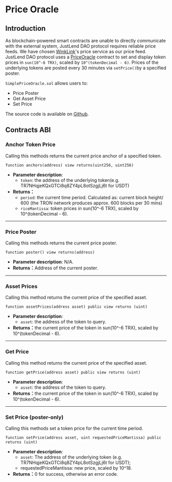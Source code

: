 # Price Oracle

## Introduction <a href="#introduction" id="introduction"></a>

As blockchain-powered smart contracts are unable to directly communicate with the external system, JustLend DAO protocol requires reliable price feeds. We have chosen [WinkLink](https://winklink.org/#/home?lang=en-US)'s price service as our price feed. JustLend DAO protocol uses a [PriceOracle](https://tronscan.org/#/contract/TD8bq1aFY8yc9nsD2rfqqJGDtkh7aPpEpr/code) contract to set and display token prices in `sun(10^-6 TRX)`, scaled by `10^(tokenDecimal - 6)`. Prices of the underlying tokens are posted every 30 minutes via `setPrice()`by a specified poster.

`SimplePriceOracle.sol` allows users to:

* Price Poster
* Get Asset Price
* Set Price

The source code is available on [Github](https://github.com/justlend/justlend-protocol/blob/main/contracts/SimplePriceOracle.sol).



## Contracts ABI <a href="#solidity-api" id="solidity-api"></a>

### Anchor Token Price <a href="#anchors" id="anchors"></a>

Calling this methods returns the current price anchor of a specified token.

```solidity
function anchors(address) view returns(uint256, uint256)
```

* **Parameter description**:
  * `token`: the address of the underlying token(e.g. TR7NHqjeKQxGTCi8q8ZY4pL8otSzgjLj6t for USDT)
* **Returns：**
  * `period`: the current time period. Calculated as: current block height/ 600 (the TRON network produces approx. 600 blocks per 30 mins)
  * `riceMantissa`: token prices in sun(10^-6 TRX), scaled by 10^(tokenDecimal - 6).

***

### Price Poster <a href="#poster" id="poster"></a>

Calling this methods returns the current price poster.

```solidity
function poster() view returns(address)
```

* **Parameter description**: N/A.
* **Returns：**&#x41;ddress of the current poster.

***

### Asset Prices <a href="#assetprices" id="assetprices"></a>

Calling this method returns the current price of the specified asset.

```solidity
function assetPrices(address asset) public view returns (uint)
```

* **Parameter description**:&#x20;
  * `asset`: the address of the token to query.
* **Returns：**&#x74;he current price of the token in sun(10^-6 TRX), scaled by 10^(tokenDecimal - 6).

***

### Get Price <a href="#getprice" id="getprice"></a>

Calling this method returns the current price of the specified asset.

```solidity
function getPrice(address asset) public view returns (uint)
```

* **Parameter description**:&#x20;
  * `asset`: the address of the token to query.
* **Returns：**&#x74;he current price of the token in sun(10^-6 TRX), scaled by 10^(tokenDecimal - 6).

***

### Set Price (poster-only) <a href="#setprice" id="setprice"></a>

Calling this methods set a token price for the current time period.

```solidity
function setPrice(address asset, uint requestedPriceMantissa) public returns (uint)
```

* **Parameter description**:&#x20;
  * `asset`: The address of the underlying token (e.g. TR7NHqjeKQxGTCi8q8ZY4pL8otSzgjLj6t for USDT);
  * requestedPriceMantissa: new price, scaled by 10^18.
* **Returns：**&#x30; for success, otherwise an error code.
